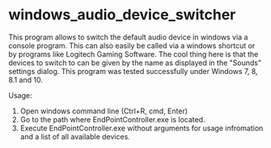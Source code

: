 # windows_audio_device_switcher
This program allows to switch the default audio device in windows via a console program. This can also easily be called via a windows shortcut or by programs like Logitech Gaming Software. The cool thing here is that the devices to switch to can be given by the name as displayed in the "Sounds" settings dialog.
This program was tested successfully under Windows 7, 8, 8.1 and 10.

Usage: 

1. Open windows command line (Ctrl+R, cmd, Enter)
2. Go to the path where EndPointController.exe is located.
3. Execute EndPointController.exe without arguments for usage infromation and a list of all available devices.

